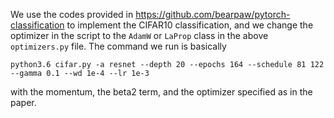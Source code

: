 We use the codes provided in https://github.com/bearpaw/pytorch-classification to implement the CIFAR10 classification, 
and we change the optimizer in the script to the ```AdamW``` or ```LaProp``` class in the above ```optimizers.py``` file. The command we run is basically
```
python3.6 cifar.py -a resnet --depth 20 --epochs 164 --schedule 81 122 --gamma 0.1 --wd 1e-4 --lr 1e-3
```
with the momentum, the beta2 term, and the optimizer specified as in the paper.
